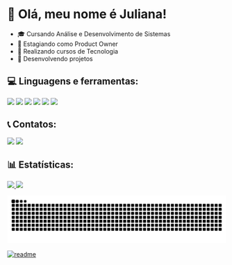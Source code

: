 # 👋 Olá, meu nome é Juliana! 


<!--**yorforger0703/yorforger0703** is a ✨ _special_ ✨ repository because its `README.md` (this file) appears on your GitHub profile.-->

- 🎓 Cursando Análise e Desenvolvimento de Sistemas
- 💼 Estagiando como Product Owner
- 📐 Realizando cursos de Tecnologia
- 📁 Desenvolvendo projetos

## 💻 Linguagens e ferramentas:

<div>
<img loading="lazy" src="https://img.shields.io/badge/-HTML5-E34F26?logo=html5&logoColor=white&style=for-the-badge">
<img loading="lazy" src="https://img.shields.io/badge/-CSS3-1572B6?logo=css3&logoColor=white&style=for-the-badge">
<img loading="lazy" src="https://img.shields.io/badge/-JavaScript-F7DF1E?logo=javascript&logoColor=black&style=for-the-badge">
<img loading="lazy" src="https://img.shields.io/badge/-Git-3776AB?logo=git&logoColor=white&style=for-the-badge">
<img loading="lazy" src="https://img.shields.io/badge/-MySQL-4479A1?logo=mysql&logoColor=white&style=for-the-badge">
<img loading="lazy" src="https://img.shields.io/badge/-Power%20BI-F2C811?logo=power-bi&logoColor=black&style=for-the-badge">
</div>
  
## 📞 Contatos:

<div>
<a href="mailto:julianadomingos092@gmail.com"><img loading="lazy" src="https://img.shields.io/badge/Gmail-D14836?style=for-the-badge&logo=gmail&logoColor=white" target="_blank"></a>
<a href="https://www.linkedin.com/in/juliana-oliveira-domingos-001409346?utm_source=share&utm_campaign=share_via&utm_content=profile&utm_medium=android_app" target="_blank"><img loading="lazy" src="https://img.shields.io/badge/-LinkedIn-%230077B5?style=for-the-badge&logo=linkedin&logoColor=white" target="_blank"></a>   
</div>

## 📊 Estatísticas:

<div>
<a href="https://github.com/yorforger0703">
<img loading="lazy" height="180em" src="https://github-readme-stats.vercel.app/api/top-langs/?username=yorforger0703&layout=compact&langs_count=7&theme=dracula"/>
<img loading="lazy" height="180em" src="https://github-readme-stats.vercel.app/api?username=yorforger0703&show_icons=true&theme=dracula&include_all_commits=true&count_private=true"/>
</div>

![Snake animation](https://github.com/yorforger0703/yorforger0703/blob/output/github-contribution-grid-snake.svg)

[![readme](https://github-readme-stats.vercel.app/api/pin/?username=yorforger0703&repo=yorforger0703&theme=react)](https://github.com/yorforger0703/yorforger0703)
